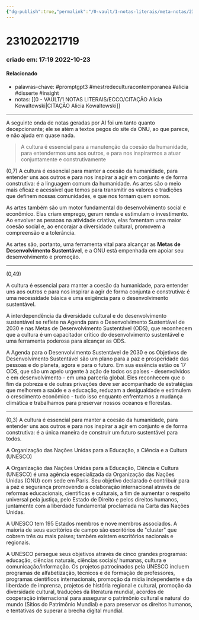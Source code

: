 ```yaml
---
{"dg-publish":true,"permalink":"/0-vault/1-notas-literais/meta-notas/231020221719/","tags":["promptgpt3","mestredeculturacontemporanea","alicia","disserte","insight"],"dgHomeLink":true,"dgShowLocalGraph":true,"dgShowFileTree":true,"dgEnableSearch":true}
---
```


# 231020221719
### criado em: 17:19 2022-10-23

#### Relacionado
- palavras-chave: #promptgpt3 #mestredeculturacontemporanea #alicia #disserte #insight
- notas: [[0 - VAULT/1 NOTAS LITERAIS/ECCO/CITAÇÃO Alicia Kowaltowski\|CITAÇÃO Alicia Kowaltowski]]


---
A seguinte onda de notas geradas por AI foi um tanto quanto decepcionante; ele se atém a textos pegos do site da ONU, ao que parece, e não ajuda em quase nada. 

> A cultura é essencial para a manutenção da coesão da humanidade, para entendermos uns aos outros, e para nos inspirarmos a atuar conjuntamente e construtivamente

(0,7)
A cultura é essencial para manter a coesão da humanidade, para entender uns aos outros e para nos inspirar a agir em conjunto e de forma construtiva: é a linguagem comum da humanidade. As artes são o meio mais eficaz e acessível que temos para transmitir os valores e tradições que definem nossas comunidades, e que nos tornam quem somos.

As artes também são um motor fundamental do desenvolvimento social e econômico. Elas criam emprego, geram renda e estimulam o investimento. Ao envolver as pessoas na atividade criativa, elas fomentam uma maior coesão social e, ao encorajar a diversidade cultural, promovem a compreensão e a tolerância.

As artes são, portanto, uma ferramenta vital para alcançar as **Metas de Desenvolvimento Sustentável**, e a ONU está empenhada em apoiar seu desenvolvimento e promoção.


---
(0,49)

A cultura é essencial para manter a coesão da humanidade, para entender uns aos outros e para nos inspirar a agir de forma conjunta e construtiva: é uma necessidade básica e uma exigência para o desenvolvimento sustentável.

A interdependência da diversidade cultural e do desenvolvimento sustentável se reflete na Agenda para o Desenvolvimento Sustentável de 2030 e nas Metas de Desenvolvimento Sustentável (ODS), que reconhecem que a cultura é um capacitador crítico do desenvolvimento sustentável e uma ferramenta poderosa para alcançar as ODS.

A Agenda para o Desenvolvimento Sustentável de 2030 e os Objetivos de Desenvolvimento Sustentável são um plano para a paz e prosperidade das pessoas e do planeta, agora e para o futuro. Em sua essência estão os 17 ODS, que são um apelo urgente à ação de todos os países - desenvolvidos e em desenvolvimento - em uma parceria global. Eles reconhecem que o fim da pobreza e de outras privações deve ser acompanhado de estratégias que melhorem a saúde e a educação, reduzam a desigualdade e estimulem o crescimento econômico - tudo isso enquanto enfrentamos a mudança climática e trabalhamos para preservar nossos oceanos e florestas.

---
(0,3)
A cultura é essencial para manter a coesão da humanidade, para entender uns aos outros e para nos inspirar a agir em conjunto e de forma construtiva: é a única maneira de construir um futuro sustentável para todos.

A Organização das Nações Unidas para a Educação, a Ciência e a Cultura (UNESCO)

A Organização das Nações Unidas para a Educação, Ciência e Cultura (UNESCO) é uma agência especializada da Organização das Nações Unidas (ONU) com sede em Paris. Seu objetivo declarado é contribuir para a paz e segurança promovendo a colaboração internacional através de reformas educacionais, científicas e culturais, a fim de aumentar o respeito universal pela justiça, pelo Estado de Direito e pelos direitos humanos, juntamente com a liberdade fundamental proclamada na Carta das Nações Unidas.

A UNESCO tem 195 Estados membros e nove membros associados. A maioria de seus escritórios de campo são escritórios de "cluster" que cobrem três ou mais países; também existem escritórios nacionais e regionais.

A UNESCO persegue seus objetivos através de cinco grandes programas: educação, ciências naturais, ciências sociais/ humanas, cultura e comunicação/informação. Os projetos patrocinados pela UNESCO incluem programas de alfabetização, técnicos e de formação de professores, programas científicos internacionais, promoção da mídia independente e da liberdade de imprensa, projetos de história regional e cultural, promoção da diversidade cultural, traduções da literatura mundial, acordos de cooperação internacional para assegurar o patrimônio cultural e natural do mundo (Sítios do Patrimônio Mundial) e para preservar os direitos humanos, e tentativas de superar a brecha digital mundial.